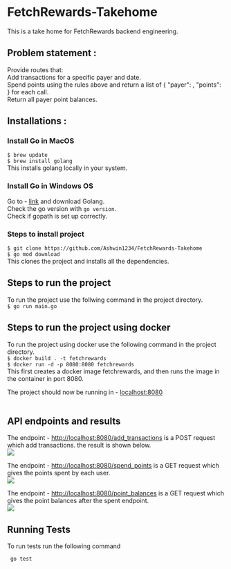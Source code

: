 # FetchRewards-Takehome
This is a take home for FetchRewards backend engineering.

## Problem statement : <br>
Provide routes that: <br>
Add transactions for a specific payer and date. <br>
Spend points using the rules above and return a list of ​{ "payer": <string>, "points": <integer> }​ for each call. <br>
Return all payer point balances. <br>

## Installations : <br>
### Install Go in MacOS
``` $ brew update ``` <br>
``` $ brew install golang ``` <br>
This installs golang locally in your system.

### Install Go in Windows OS
Go to - [link](https://go.dev/) and download Golang. <br>
Check the go version with ``` go version ```. <br>
Check if gopath is set up correctly. <br>

### Steps to install project
``` $ git clone https://github.com/Ashwin1234/FetchRewards-Takehome ``` <br>
``` $ go mod download ``` <br>
This clones the project and installs all the dependencies. <br>

## Steps to run the project
To run the project use the follwing command in the project directory. <br>
``` $ go run main.go ``` <br>

## Steps to run the project using docker
To run the project using docker use the following command in the project directory. <br>
``` $ docker build . -t fetchrewards ``` <br>
``` $ docker run -d -p 8080:8080 fetchrewards ``` <br>
This first creates a docker image fetchrewards, and then runs the image in the container in port 8080.

The project should now be running in - [localhost:8080](http://localhost:8080)
<br>
<br>

## API endpoints and results

The endpoint - [http://localhost:8080/add_transactions](http://localhost:8080/add_transactions) is a POST request which add transactions.
the result is shown below.<br>
![](./images/pic_2.png)

The endpoint - [http://localhost:8080/spend_points](http://localhost:8080/spend_points) is a GET request which gives the points spent by each user.<br>
![](./images/pic_3.png)

The endpoint - [http://localhost:8080/point_balances](http://localhost:8080/point_balances) is a GET request which gives the point balances after the spent endpoint.<br>
![](./images/pic_1.png)


## Running Tests
To run tests run the following command

``` go test```






